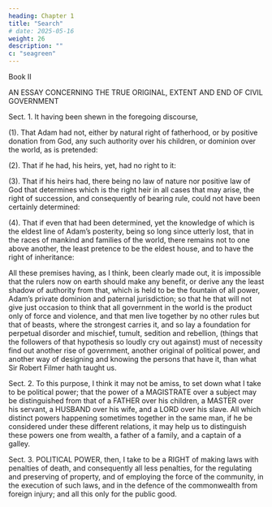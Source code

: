 ```yaml
---
heading: Chapter 1
title: "Search"
# date: 2025-05-16
weight: 26
description: ""
c: "seagreen"
---
```



Book II

AN ESSAY CONCERNING THE TRUE ORIGINAL, EXTENT AND END OF CIVIL GOVERNMENT

Sect. 1. It having been shewn in the foregoing discourse,

(1). That Adam had not, either by natural right of fatherhood, or by positive donation from God, any such authority over his children, or dominion over the world, as is pretended:

(2). That if he had, his heirs, yet, had no right to it:

(3). That if his heirs had, there being no law of nature nor positive law of God that determines which is the right heir in all cases that may arise, the right of succession, and consequently of bearing rule, could not have been certainly determined:

(4). That if even that had been determined, yet the knowledge of which is the eldest line of Adam’s posterity, being so long since utterly lost, that in the races of mankind and families of the world, there remains not to one above another, the least pretence to be the eldest house, and to have the right of inheritance:

All these premises having, as I think, been clearly made out, it is impossible that the rulers now on earth should make any benefit, or derive any the least shadow of authority from that, which is held to be the fountain of all power, Adam’s private dominion and paternal jurisdiction; so that he that will not give just occasion to think that all government in the world is the product only of force and violence, and that men live together by no other rules but that of beasts, where the strongest carries it, and so lay a foundation for perpetual disorder and mischief, tumult, sedition and rebellion, (things that the followers of that hypothesis so loudly cry out against) must of necessity find out another rise of government, another original of political power, and another way of designing and knowing the persons that have it, than what Sir Robert Filmer hath taught us.

Sect. 2. To this purpose, I think it may not be amiss, to set down what I take to be political power; that the power of a MAGISTRATE over a subject may be distinguished from that of a FATHER over his children, a MASTER over his servant, a HUSBAND over his wife, and a LORD over his slave. All which distinct powers happening sometimes together in the same man, if he be considered under these different relations, it may help us to distinguish these powers one from wealth, a father of a family, and a captain of a galley.

Sect. 3. POLITICAL POWER, then, I take to be a RIGHT of making laws with penalties of death, and consequently all less penalties, for the regulating and preserving of property, and of employing the force of the community, in the execution of such laws, and in the defence of the commonwealth from foreign injury; and all this only for the public good.


